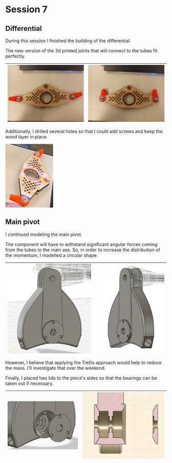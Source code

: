 # Session 7

## Differential

During this session I finished the building of the differential.

The new version of the 3d printed joints that will connect to the tubes fit perfectly.

|![img](../../Documentation/Images/differential_built_3.jpg)|![img](../../Documentation/Images/differential_built_4.jpg)|
|:---:|:---:|

Additionally, I drilled several holes so that I could add screws and keep the wood layer in place.

![img](../../Documentation/Images/differential_built_5.jpg)

## Main pivot

I continued modeling the main pivot.  

The component will have to withstand significant angular forces coming from the tubes to the main axe. So, in order to increase the distribution of the momentum, I modelled a circular shape.

|![img](../../Documentation/Images/main_pivot_5.png)|![img](../../Documentation/Images/main_pivot_6.png)|
|:---:|:---:|

However, I believe that applying the Trellis approach would help to reduce the mass. I'll investigate that over the weekend.  

Finally, I placed two lids to the piece's sides so that the bearings can be taken out if necessary.  

|![img](../../Documentation/Images/main_pivot_7.png)|![img](../../Documentation/Images/main_pivot_8.png)|
|:---:|:---:|
